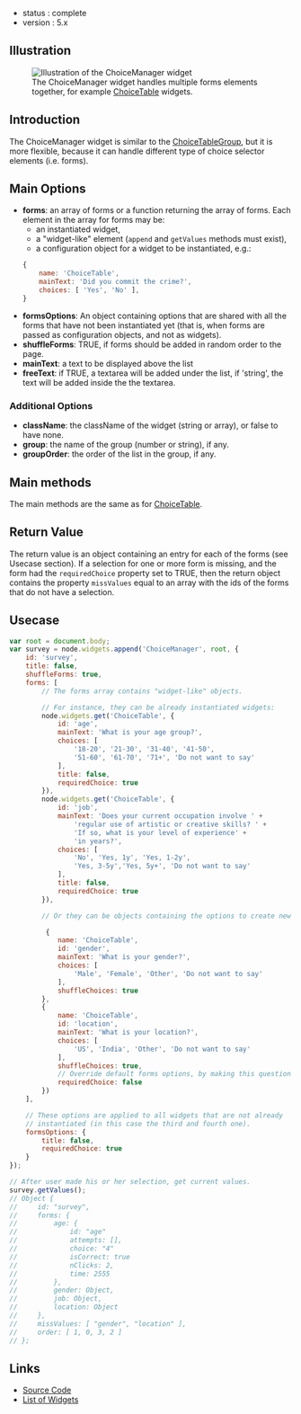  - status : complete
 - version : 5.x

## Illustration

<figure>
  <img src="http://nodegame.org/images/wiki/v5/choice-manager-widget.jpeg" alt="Illustration of the ChoiceManager widget">
  <br>
  <figcaption>The ChoiceManager widget handles multiple forms elements
  together, for example <a
  href="https://github.com/nodeGame/nodegame/wiki/ChoiceTable-Widget-v5">ChoiceTable</a>
  widgets.</figcaption>
</figure>

## Introduction

The ChoiceManager widget is similar to the
[ChoiceTableGroup](ChoiceTableGroup-Widget-v5), but it is more
flexible, because it can handle different type of choice selector
elements (i.e. forms).

## Main Options

- **forms**: an array of forms or a function returning the array of
    forms. Each element in the array for forms may be:
    - an instantiated widget,
    - a "widget-like" element (`append` and `getValues` methods must exist),
    - a configuration object for a widget to be instantiated, e.g.:           
    ```js
    {
        name: 'ChoiceTable',
        mainText: 'Did you commit the crime?',
        choices: [ 'Yes', 'No' ],
    }
    ```
- **formsOptions**: An object containing options that are shared with all the
    forms that have not been instantiated yet (that is, when forms are passed as
    configuration objects, and not as widgets).
- **shuffleForms**: TRUE, if forms should be added in random order to
    the page.    
- **mainText**: a text to be displayed above the list
- **freeText**: if TRUE, a textarea will be added under the list,
    if 'string', the text will be added inside the the textarea.

### Additional Options

- **className**: the className of the widget (string or array), or
  false to have none.
- **group**: the name of the group (number or string), if any.
- **groupOrder**: the order of the list in the group, if any.

## Main methods

The main methods are the same as for
[ChoiceTable](ChoiceTable-Widget-v5).

## Return Value

The return value is an object containing an entry for each of the
forms (see Usecase section). If a selection for one or more
form is missing, and the form had the `requiredChoice` property set to
TRUE, then the return object contains the property
`missValues` equal to an array with the ids of the forms that do not
have a selection.

## Usecase

```js
var root = document.body;
var survey = node.widgets.append('ChoiceManager', root, {
    id: 'survey',
    title: false,
    shuffleForms: true,
    forms: [
        // The forms array contains "widget-like" objects.

        // For instance, they can be already instantiated widgets:
        node.widgets.get('ChoiceTable', {
            id: 'age',
            mainText: 'What is your age group?',
            choices: [
                '18-20', '21-30', '31-40', '41-50',
                '51-60', '61-70', '71+', 'Do not want to say'
            ],
            title: false,
            requiredChoice: true
        }),
        node.widgets.get('ChoiceTable', {
            id: 'job',
            mainText: 'Does your current occupation involve ' +
                'regular use of artistic or creative skills? ' +
                'If so, what is your level of experience' +
                'in years?',
            choices: [
                'No', 'Yes, 1y', 'Yes, 1-2y',
                'Yes, 3-5y','Yes, 5y+', 'Do not want to say'
            ],
            title: false,
            requiredChoice: true
        }),

        // Or they can be objects containing the options to create new widgets.

         {
            name: 'ChoiceTable',
            id: 'gender',
            mainText: 'What is your gender?',
            choices: [
                'Male', 'Female', 'Other', 'Do not want to say'
            ],
            shuffleChoices: true
        },
        {
            name: 'ChoiceTable',
            id: 'location',
            mainText: 'What is your location?',
            choices: [
                'US', 'India', 'Other', 'Do not want to say'
            ],
            shuffleChoices: true,
            // Override default forms options, by making this question optional.
            requiredChoice: false
        })
    ],

    // These options are applied to all widgets that are not already
    // instantiated (in this case the third and fourth one).
    formsOptions: {
        title: false,
        requiredChoice: true
    }
});

// After user made his or her selection, get current values.
survey.getValues();
// Object {
//     id: "survey",
//     forms: {
//         age: {
//             id: "age"      
//             attempts: [],
//             choice: "4"
//             isCorrect: true
//             nClicks: 2,
//             time: 2555
//         },
//         gender: Object,
//         job: Object,
//         location: Object
//     },
//     missValues: [ "gender", "location" ],
//     order: [ 1, 0, 3, 2 ]    
// };

```

## Links


- [Source Code](https://github.com/nodeGame/nodegame-widgets/blob/master/widgets/ChoiceManager.js)
- [List of Widgets](Widgets-v5)
